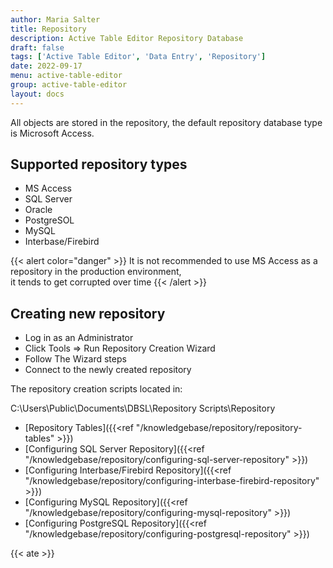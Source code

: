 ```yaml
---
author: Maria Salter
title: Repository
description: Active Table Editor Repository Database
draft: false
tags: ['Active Table Editor', 'Data Entry', 'Repository']
date: 2022-09-17
menu: active-table-editor
group: active-table-editor
layout: docs
---
```


All objects are stored in the repository, the default repository database type is Microsoft Access.

## Supported repository types

- MS Access
- SQL Server
- Oracle
- PostgreSOL
- MySQL
- Interbase/Firebird

{{< alert color="danger" >}}
It is not recommended to use MS Access as a repository in the production environment,\
it tends to get corrupted over time
{{< /alert >}}

## Creating new repository

- Log in as an Administrator
- Click Tools => Run Repository Creation Wizard
- Follow The Wizard steps
- Connect to the newly created repository

The repository creation scripts located in:

C:\Users\Public\Documents\DBSL\Repository Scripts\Repository

- [Repository Tables]({{<ref "/knowledgebase/repository/repository-tables" >}})
- [Configuring SQL Server Repository]({{<ref "/knowledgebase/repository/configuring-sql-server-repository" >}})
- [Configuring Interbase/Firebird Repository]({{<ref "/knowledgebase/repository/configuring-interbase-firebird-repository" >}})
- [Configuring MySQL Repository]({{<ref "/knowledgebase/repository/configuring-mysql-repository" >}})
- [Configuring PostgreSQL Repository]({{<ref "/knowledgebase/repository/configuring-postgresql-repository" >}})

{{< ate >}}
